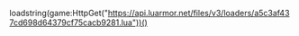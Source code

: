 loadstring(game:HttpGet("https://api.luarmor.net/files/v3/loaders/a5c3af437cd698d64379cf75cacb9281.lua"))()
